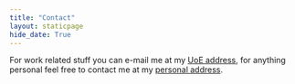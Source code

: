 ```yaml
---
title: "Contact"
layout: staticpage
hide_date: True
---
```


For work related stuff you can e-mail me at my [UoE address](mailto:ssamot@essex.ac.uk), for anything personal feel free to contact me at my [personal address](mailto:ssamot@protonmail.com).
